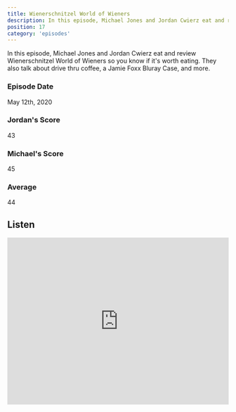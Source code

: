```yaml
---
title: Wienerschnitzel World of Wieners
description: In this episode, Michael Jones and Jordan Cwierz eat and review Wienerschnitzel World of Wieners so you know if it's worth eating
position: 17
category: 'episodes'
---
```


In this episode, Michael Jones and Jordan Cwierz eat and review Wienerschnitzel World of Wieners so you know if it's worth eating. They also talk about drive thru coffee, a Jamie Foxx Bluray Case, and more.

### Episode Date

May 12th, 2020

### Jordan's Score

43

### Michael's Score

45

### Average

44

## Listen

<iframe src="https://open.spotify.com/embed-podcast/episode/6fzznNH6XVUS6b0eah8hZF" loading="lazy" style="border: 0; width: 100%; height: 380px;" allow="encrypted-media"></iframe>
